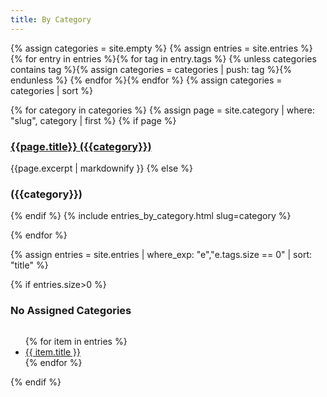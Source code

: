 ```yaml
---
title: By Category
---
```

{% assign categories = site.empty %}
{% assign entries = site.entries %}
{% for entry in entries %}{% for tag in entry.tags %}
{% unless categories contains tag %}{% assign categories = categories | push: tag %}{% endunless %}
{% endfor %}{% endfor %}
{% assign categories = categories | sort %}

{% for category in categories %}
{% assign page = site.category | where: "slug", category | first %}
{% if page %}
<h3><a href="{{ site.baseurl }}{{ page.url }}">{{page.title}} ({{category}})</a></h3>
{{page.excerpt | markdownify }}
{% else %}
<h3>({{category}})</h3>
{% endif %}
{% include entries_by_category.html slug=category %}

{% endfor %}

{% assign entries = site.entries | where_exp: "e","e.tags.size == 0" | sort: "title" %}

{% if entries.size>0 %}
<h3>No Assigned Categories</h3>
<div class="columns"><ul>
{% for item in entries %}
    <li><a href="{{ site.baseurl }}{{ item.url }}">{{ item.title }}</a></li>
{% endfor %}
</ul></div>
{% endif %}
